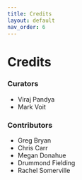 ```yaml
---
title: Credits
layout: default
nav_order: 6
---
```


# Credits

### Curators

* Viraj Pandya
* Mark Voit

### Contributors

* Greg Bryan
* Chris Carr
* Megan Donahue
* Drummond Fielding
* Rachel Somerville
